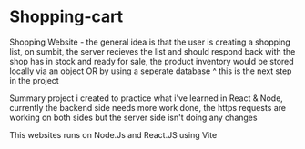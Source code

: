 # Shopping-cart
Shopping Website - the general idea is that the user is creating a shopping list, on sumbit, the server recieves the list and should respond back with the shop has in stock and ready for sale,
the product inventory would be stored locally via an object OR by using a seperate database
^ 
this is the next step in the project



Summary project i created to practice what i've learned in React & Node, currently the backend side needs more work done, the https requests are working on both sides
but the server side isn't doing any changes


This websites runs on Node.Js and React.JS using Vite
